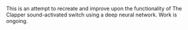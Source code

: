 This is an attempt to recreate and improve upon the functionality of The Clapper sound-activated switch using a deep neural network. Work is ongoing.
